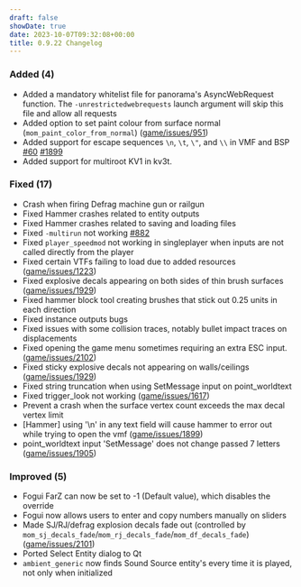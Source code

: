 ```yaml
---
draft: false
showDate: true
date: 2023-10-07T09:32:08+00:00
title: 0.9.22 Changelog
---
```


### Added (4)

- Added a mandatory whitelist file for panorama's AsyncWebRequest function. The `-unrestrictedwebrequests` launch argument will skip this file and allow all requests
- Added option to set paint colour from surface normal (`mom_paint_color_from_normal`) ([game/issues/951](https://github.com/momentum-mod/game/issues/951))
- Added support for escape sequences `\n`, `\t`, `\"`, and `\\` in VMF and BSP [#60](https://github.com/StrataSource/Engine/issues/60) [#1899](https://github.com/momentum-mod/game/issues/1899)
- Added support for multiroot KV1 in kv3t.
### Fixed (17)

- Crash when firing Defrag machine gun or railgun
- Fixed Hammer crashes related to entity outputs
- Fixed Hammer crashes related to saving and loading files
- Fixed `-multirun` not working [#882](https://github.com/StrataSource/Engine/issues/882)
- Fixed `player_speedmod` not working in singleplayer when inputs are not called directly from the player
- Fixed certain VTFs failing to load due to added resources ([game/issues/1223](https://github.com/momentum-mod/game/issues/1223))
- Fixed explosive decals appearing on both sides of thin brush surfaces ([game/issues/1929](https://github.com/momentum-mod/game/issues/1929))
- Fixed hammer block tool creating brushes that stick out 0.25 units in each direction
- Fixed instance outputs bugs
- Fixed issues with some collision traces, notably bullet impact traces on displacements
- Fixed opening the game menu sometimes requiring an extra ESC input. ([game/issues/2102](https://github.com/momentum-mod/game/issues/2102))
- Fixed sticky explosive decals not appearing on walls/ceilings ([game/issues/1929](https://github.com/momentum-mod/game/issues/1929))
- Fixed string truncation when using SetMessage input on point_worldtext
- Fixed trigger_look not working ([game/issues/1617](https://github.com/momentum-mod/game/issues/1617))
- Prevent a crash when the surface vertex count exceeds the max decal vertex limit
- [Hammer] using '\n' in any text field will cause hammer to error out while trying to open the vmf ([game/issues/1899](https://github.com/momentum-mod/game/issues/1899))
- point_worldtext input 'SetMessage' does not change passed 7 letters ([game/issues/1905](https://github.com/momentum-mod/game/issues/1905))
### Improved (5)

- Fogui FarZ can now be set to -1 (Default value), which disables the override
- Fogui now allows users to enter and copy numbers manually on sliders
- Made SJ/RJ/defrag explosion decals fade out (controlled by `mom_sj_decals_fade`/`mom_rj_decals_fade`/`mom_df_decals_fade`) ([game/issues/2101](https://github.com/momentum-mod/game/issues/2101))
- Ported Select Entity dialog to Qt
- `ambient_generic` now finds Sound Source entity's every time it is played, not only when initialized
